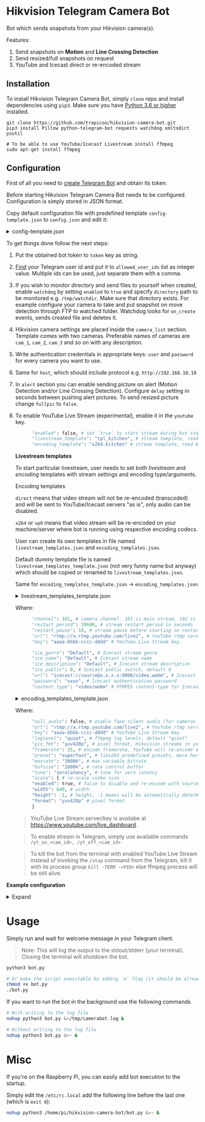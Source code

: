 Hikvision Telegram Camera Bot
=============================
Bot which sends snapshots from your Hikvision camera(s).

Features:
1. Send snapshots on **Motion** and **Line Crossing Detection**
2. Send resized/full snapshots on request
3. YouTube and Icecast direct or re-encoded stream

Installation
------------

To install Hikvision Telegram Camera Bot, simply `clone` repo and install 
dependencies using `pip3`.
Make sure you have [Python 3.6 or higher](https://www.python.org/downloads/) installed.

```
git clone https://github.com/tropicoo/hikvision-camera-bot.git
pip3 install Pillow python-telegram-bot requests watchdog xmltodict psutil

# To be able to use YouTube/Icecast Livestream install ffmpeg
sudo apt-get install ffmpeg
```

Configuration
-------------
First of all you need to [create Telegram Bot](https://core.telegram.org/bots#6-botfather)
 and obtain its token.

Before starting Hikvision Telegram Camera Bot needs to be configured.
Configuration is simply stored in JSON format.

Copy default configuration file with predefined template `config-template.json`
 to `config.json` and edit it:
<details>
  <summary>config-template.json</summary>
  
  ```json
  {
    "telegram": {
      "token": "",
      "allowed_user_ids": []
    },
    "watchdog": {
      "enabled": false,
      "directory": ""
    },
    "log_level": "INFO",
    "camera_list": {
      "cam_1": {
        "description": "Kitchen Camera",
        "api": {
          "host": "http://192.168.0.1",
          "auth": {
            "user": "",
            "password": ""
          },
          "endpoints": {
            "picture": "/Streaming/channels/102/picture?snapShotImageType=JPEG",
            "motion_detection": "ISAPI/System/Video/inputs/channels/1/motionDetection",
            "line_crossing_detection": "ISAPI/Smart/LineDetection/1",
            "alert_stream": "/ISAPI/Event/notification/alertStream"
          },
          "stream_timeout": 300
        },
        "alert": {
          "delay": 20,
          "motion_detection": {
            "enabled": false,
            "fullpic": false
          },
          "line_crossing_detection": {
            "enabled": true,
            "fullpic": true
          }
        },
        "livestream": {
          "youtube": {
            "enabled": false,
            "livestream_template": "tpl_kitchen",
            "encoding_template": "x264.kitchen"
          },
          "icecast": {
            "enabled": false,
            "livestream_template": "tpl_kitchen",
            "encoding_template": "vp9.kitchen"
          }
        }
      },
      "cam_2": {
        "description": "Basement Camera",
        "api": {
          "host": "http://192.168.0.2",
          "auth": {
            "user": "",
            "password": ""
          },
          "endpoints": {
            "picture": "/Streaming/channels/102/picture?snapShotImageType=JPEG",
            "motion_detection": "ISAPI/System/Video/inputs/channels/1/motionDetection",
            "line_crossing_detection": "ISAPI/Smart/LineDetection/1",
            "alert_stream": "/ISAPI/Event/notification/alertStream"
          },
          "stream_timeout": 300
        },
        "alert": {
          "delay": 10,
          "motion_detection": {
            "enabled": false,
            "fullpic": true
          },
          "line_crossing_detection": {
            "enabled": false,
            "fullpic": true
          }
        },
        "livestream": {
          "youtube": {
            "enabled": false,
            "livestream_template": "tpl_basement",
            "encoding_template": "x264.basement"
          },
          "icecast": {
            "enabled": false,
            "livestream_template": "tpl_basement",
            "encoding_template": "vp9.basement"
          }
        }
      }
    }
  }
  ```
</details>

To get things done follow the next steps:
1. Put the obtained bot token to `token` key as string.
2. [Find](https://stackoverflow.com/a/32777943) your Telegram user id
and put it to `allowed_user_ids` list as integer value. Multiple ids can
be used, just separate them with a comma.
3. If you wish to monitor directory and send files to yourself when created,
enable `watchdog` by setting `enabled` to `true` and specify `directory`
path to be monitored e.g. `/tmp/watchdir`. Make sure that directory exists.
For example configure your camera to take and put snapshot on move detection
through FTP to watched folder. Watchdog looks for `on_create` events, sends
created file and deletes it.
4. Hikvision camera settings are placed inside the `camera_list` section. Template
comes with two cameras. Preferable names of cameras are `cam_1`,
`cam_2`, `cam_3` and so on with any description.
5. Write authentication credentials in appropriate keys: `user` and `password`
for every camera you want to use.
6. Same for `host`, which should include protocol e.g. `http://192.168.10.10`
7. In `alert` section you can enable sending picture on alert (Motion Detection 
and/or Line Crossing Detection).
Configure `delay` setting in seconds between pushing alert pictures.
To send resized picture change `fullpic` to `false`.
8. To enable YouTube Live Stream (experimental), enable it in the `youtube` key.
    ```python
          "enabled": false, # set `true` to start stream during bot start
          "livestream_template": "tpl_kitchen", # stream template, read below
          "encoding_template": "x264.kitchen" # stream template, read below
    ```
    
    **Livestream templates**
    
    To start particular livestream, user needs to set both *livestream* and
    *encoding* templates with stream settings and encoding type/arguments.
    
    Encoding templates
    
    `direct` means that video stream will not be re-encoded (transcoded) and will
    be sent to YouTube/Icecast servers "as is", only audio can be disabled.
    
    `x264` or `vp9` means that video stream will be re-encoded on your machine/server
    where bot is running using respective encoding codecs.
    
    User can create its own templates in file named `livestream_templates.json` 
    and `encoding_templates.json`.
    
    Default dummy template file is named `livestream_templates_template.json` 
    (not very funny name but anyway) which should be copied or renamed to 
    `livestream_templates.json`.
    
    Same for `encoding_templates_template.json` -> `encoding_templates.json`
    
    <details>
      <summary>livestream_templates_template.json</summary>
      
      ```json
      {
        "youtube": {
          "tpl_kitchen": {
            "channel": 101,
            "restart_period": 39600,
            "restart_pause": 10,
            "url": "rtmp://a.rtmp.youtube.com/live2",
            "key": "xxxx-xxxx-xxxx-xxxx"
          }
        },
        "icecast": {
          "tpl_kitchen": {
            "channel": 101,
            "restart_period": 39600,
            "restart_pause": 10,
            "ice_stream": {
              "ice_genre": "Default",
              "ice_name": "Default",
              "ice_description": "Default",
              "ice_public": 0,
              "url": "icecast://source@x.x.x.x:8000/video.webm",
              "password": "xxxx",
              "content_type": "video/webm"
            }
          }
        }
      }
      ```
    </details>
    
    Where:
    ```python
          "channel": 101, # camera channel. 101 is main stream, 102 is substream.
          "restart_period": 39600, # stream restart period in seconds
          "restart_pause": 10, # stream pause before starting on restart
          "url": "rtmp://a.rtmp.youtube.com/live2", # YouTube rtmp server
          "key": "aaaa-bbbb-cccc-dddd" # YouTube Live Stream key.
   
          "ice_genre": "Default", # Icecast stream genre
          "ice_name": "Default", # Icecast stream name
          "ice_description": "Default", # Icecast stream description
          "ice_public": 0, # Icecast public switch, default 0
          "url": "icecast://source@x.x.x.x:8000/video.webm", # Icecast server URL, Port and media mount point
          "password": "xxxx", # Icecast authentication password
          "content_type": "video/webm" # FFMPEG content-type for Icecast stream
    ```
    
    <details>
      <summary>encoding_templates_template.json</summary>
      
      ```json
      {
        "x264": {
          "kitchen": {
            "null_audio": false,
            "loglevel": "quiet",
            "vcodec": "libx264",
            "acodec": "aac",
            "format": "flv",
            "rtsp_transport_type": "tcp",
            "pix_fmt": "yuv420p",
            "pass_mode": 1,
            "framerate": 25,
            "preset": "superfast",
            "average_bitrate": "1000K",
            "maxrate": "3000k",
            "bufsize": "6000k",
            "tune": "zerolatency",
            "scale": {
              "enabled": true,
              "width": 640,
              "height": -1,
              "format": "yuv420p"
            }
          },
          "basement": {
            "null_audio": false,
            "loglevel": "quiet",
            "vcodec": "libx264",
            "acodec": "aac",
            "format": "flv",
            "rtsp_transport_type": "tcp",
            "pix_fmt": "yuv420p",
            "pass_mode": 1,
            "framerate": 25,
            "preset": "superfast",
            "average_bitrate": "1000K",
            "maxrate": "3000k",
            "bufsize": "6000k",
            "tune": "zerolatency",
            "scale": {
              "enabled": true,
              "width": 640,
              "height": -1,
              "format": "yuv420p"
            }
          }
        },
        "vp9": {
          "kitchen": {
            "null_audio": false,
            "loglevel": "info",
            "vcodec": "libvpx-vp9",
            "acodec": "libopus",
            "format": "webm",
            "rtsp_transport_type": "tcp",
            "pix_fmt": "yuv420p",
            "pass_mode": 1,
            "framerate": 10,
            "average_bitrate": "1000K",
            "maxrate": "2000k",
            "bufsize": "4000k",
            "deadline": "realtime",
            "speed": 5,
            "scale": {
              "enabled": true,
              "width": 640,
              "height": -1,
              "format": "yuv420p"
            }
          },
          "basement": {
            "null_audio": false,
            "loglevel": "info",
            "vcodec": "libvpx-vp9",
            "acodec": "libopus",
            "format": "webm",
            "rtsp_transport_type": "tcp",
            "pix_fmt": "yuv420p",
            "pass_mode": 1,
            "framerate": 10,
            "average_bitrate": "1000K",
            "maxrate": "2000k",
            "bufsize": "4000k",
            "deadline": "realtime",
            "speed": 5,
            "scale": {
              "enabled": true,
              "width": 640,
              "height": -1,
              "format": "yuv420p"
            }
          }
        },
        "direct": {
          "kitchen": {
            "null_audio": false,
            "loglevel": "quiet",
            "vcodec": "copy",
            "acodec": "aac",
            "format": "flv",
            "rtsp_transport_type": "tcp"
          },
          "basement": {
            "null_audio": false,
            "loglevel": "quiet",
            "vcodec": "copy",
            "acodec": "aac",
            "format": "flv",
            "rtsp_transport_type": "tcp"
          }
        }
      }
      ```
    </details>
    
    Where:
    ```python
          "null_audio": false, # enable fake silent audio (for cameras without mics)
          "url": "rtmp://a.rtmp.youtube.com/live2", # YouTube rtmp server
          "key": "aaaa-bbbb-cccc-dddd" # YouTube Live Stream key.
          "loglevel": "quiet", # ffmpeg log levels, default "quiet"
          "pix_fmt": "yuv420p", # pixel format, Hikvision streams in yuvj420p
          "framerate": 25, # encode framerate, YouTube will re-encode any to 30 anyway
          "preset": "superfast", # libx264 predefined presets, more here https://trac.ffmpeg.org/wiki/Encode/H.264
          "maxrate": "3000k", # max variable bitrate
          "bufsize": "2000k", # rate control buffer
          "tune": "zerolatency", # tune for zero latency
          "scale": { # re-scale video size
          "enabled": true, # false to disable and re-encode with source width and height
          "width": 640, # width
          "height": -1, # height, -1 means will be automatically determined
          "format": "yuv420p" # pixel format
          }
    ```
    
    > YouTube Live Stream server/key is availabe at https://www.youtube.com/live_dashboard.

    > To enable stream in Telegram, simply use available commands 
    `/yt_on_<cam_id>, /yt_off_<cam_id>`
    
    > To kill the bot from the terminal with enabled YouTube Live Stream 
    instead of invoking the `/stop` command from the Telegram, kill
    it with its process group `kill -TERM -<PID>` else ffmpeg process
    will be still alive.

**Example configuration**
<details>
  <summary>Expand</summary>
  
  ```json
  {
    "telegram": {
      "token": "23546745:VjFIo2q34fjkKdasfds0kgSLnh",
      "allowed_user_ids": [
        1011111,
        5462243
      ]
    },
    "watchdog": {
      "enabled": true,
      "directory": "/tmp/watchdir"
    },
    "log_level": "INFO",
    "camera_list": {
      "cam_1": {
        "description": "Kitchen Camera",
        "api": {
          "host": "http://192.168.10.10",
          "auth": {
            "user": "admin",
            "password": "kjjhthOogv"
          },
          "endpoints": {
            "picture": "/Streaming/channels/102/picture?snapShotImageType=JPEG",
            "motion_detection": "ISAPI/System/Video/inputs/channels/1/motionDetection",
            "line_crossing_detection": "ISAPI/Smart/LineDetection/1",
            "alert_stream": "/ISAPI/Event/notification/alertStream"
          },
          "stream_timeout": 300
        },
        "alert": {
          "delay": 10,
          "motion_detection": {
            "enabled": false,
            "fullpic": true
          },
          "line_crossing_detection": {
            "enabled": false,
            "fullpic": true
          }
        },
        "livestream": {
          "youtube": {
            "enabled": false,
            "livestream_template": "tpl_kitchen",
            "encoding_template": "x264.kitchen",
          },
          "icecast": {
            "enabled": false,
            "livestream_template": "tpl_kitchen",
            "encoding_template": "vp9.kitchen"
          }
        }
      }
    }
  }
  ```
</details>
  
Usage
=====
Simply run and wait for welcome message in your Telegram client.
> Note: This will log the output to the stdout/stderr (your terminal). Closing
the terminal will shutdown the bot.
```bash
python3 bot.py

# Or make the script executable by adding 'x' flag (it should be already with it)
chmod +x bot.py
./bot.py
```

If you want to run the bot in the background use the following commands
```bash
# With writing to the log file
nohup python3 bot.py &>/tmp/camerabot.log &

# Without writing to the log file
nohup python3 bot.py &>- &
```

Misc
=====
If you're on the Raspberry Pi, you can easily add bot execution to the startup.

Simply edit the `/etc/rc.local` add the following line before the last one
(which is `exit 0`):
```bash
nohup python3 /home/pi/hikvision-camera-bot/bot.py &>- &
```
